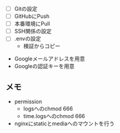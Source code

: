 

- [ ] Gitの設定
- [ ] GitHubにPush
- [ ] 本番環境にPull
- [ ] SSH関係の設定
- [ ] .envの設定
  - 検証からコピー

- Googleメールアドレスを用意
- Googleの認証キーを用意



## メモ

- permission
  - logsへのchmod 666
  - time.logsへのchmod 666
- nginxにstaticとmediaへのマウントを行う
